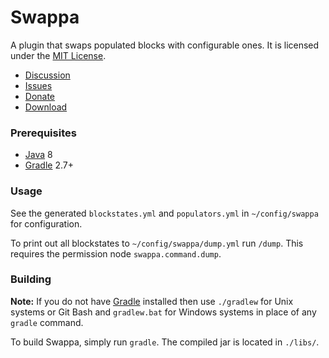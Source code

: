 Swappa
=======
A plugin that swaps populated blocks with configurable ones. It is licensed under the [MIT License].

* [Discussion]
* [Issues]
* [Donate]
* [Download]

### Prerequisites
* [Java] 8
* [Gradle] 2.7+

### Usage
See the generated `blockstates.yml` and `populators.yml` in `~/config/swappa` for configuration.

To print out all blockstates to `~/config/swappa/dump.yml` run `/dump`. This requires the permission node `swappa.command.dump`.

### Building
**Note:** If you do not have [Gradle] installed then use `./gradlew` for Unix systems or Git Bash and `gradlew.bat` for Windows systems in place of any `gradle` command.

To build Swappa, simply run `gradle`. The compiled jar is located in `./libs/`.

[Discussion]: https://forums.spongepowered.org/t/swappa-1-0-r2-1-swap-out-populated-blocks-for-something-else/9542
[Donate]: https://www.patreon.com/user?u=301079&ty=h
[Download]: https://github.com/AlmuraDev/Swappa/releases/latest
[Gradle]: http://gradle.org
[Issues]: https://github.com/AlmuraDev/Swappa/issues
[Java]: http://www.java.com
[MIT License]: http://www.tldrlegal.com/license/mit-license